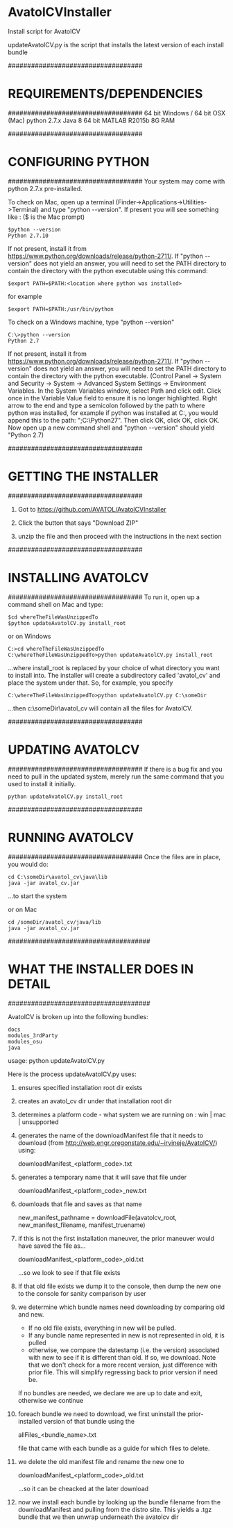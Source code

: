 # AvatolCVInstaller
Install script for AvatolCV

updateAvatolCV.py is the script that installs the latest version of each install bundle

###################################
#   REQUIREMENTS/DEPENDENCIES
###################################
    64 bit Windows / 64 bit OSX (Mac)
    python 2.7.x
    Java 8 64 bit
    MATLAB R2015b 
    8G RAM

###################################
#   CONFIGURING PYTHON
###################################
Your system may come with python 2.7.x pre-installed.  

To check on Mac, open up a terminal (Finder->Applications->Utilities->Terminal) and type "python --version".  If present you will see something like :  ($ is the Mac prompt)

    $python --version
    Python 2.7.10

If not present, install it from https://www.python.org/downloads/release/python-2711/.  If "python --version" does not yield an answer, you will need to set the PATH directory to contain the directory with the python executable using this command:

    $export PATH=$PATH:<location where python was installed>

for example

    $export PATH=$PATH:/usr/bin/python


To check on a Windows machine, type "python --version"

    C:\>python --version
    Python 2.7

If not present, install it from https://www.python.org/downloads/release/python-2711/.  If "python --version" does not yield an answer, you will need to set the PATH directory to contain the directory with the python executable.  (Control Panel -> System and Security -> System -> Advanced System Settings -> Environment Variables.  In the System Variables window, select Path and click edit. Click once in the Variable Value field to ensure it is no longer highlighted.  Right arrow to the end and type a semicolon followed by the path to where python was installed, for example if python was installed at C:\, you would append this to the path:  ";C:\Python27".  Then click OK, click OK, click OK.  Now open up a new command shell and "python --version" should yield "Python 2.7)

###################################
#   GETTING THE INSTALLER
###################################
1. Got to https://github.com/AVATOL/AvatolCVInstaller

2. Click the button that says "Download ZIP"

3. unzip the file and then proceed with the instructions in the next section

###################################
#    INSTALLING AVATOLCV
###################################
To run it, open up a command shell on Mac and type:

    $cd whereTheFileWasUnzippedTo
    $python updateAvatolCV.py install_root  

or on Windows

    C:>cd whereTheFileWasUnzippedTo
    C:\whereTheFileWasUnzippedTo>python updateAvatolCV.py install_root  



...where install_root is replaced by your choice of what directory you want to install into.  The installer will create a subdirectory called 'avatol_cv' and place the system under that.  So, for example, you specify

    C:\whereTheFileWasUnzippedTo>python updateAvatolCV.py C:\someDir

...then c:\someDir\avatol_cv will contain all the files for AvatolCV.  

###################################
#    UPDATING AVATOLCV
###################################
If there is a bug fix and you need to pull in the updated system, merely run the same command that you used to install it initially.

    python updateAvatolCV.py install_root

###################################
#    RUNNING AVATOLCV
###################################
Once the files are in place, you would do:

    cd C:\someDir\avatol_cv\java\lib
    java -jar avatol_cv.jar

...to start the system

or on Mac

    cd /someDir/avatol_cv/java/lib
    java -jar avatol_cv.jar

#####################################
#   WHAT THE INSTALLER DOES IN DETAIL
#####################################

AvatolCV is broken up into the following bundles:

    docs
    modules_3rdParty
    modules_osu
    java
      
usage:  python updateAvatolCV.py  <installRoot>

Here is the process updateAvatolCV.py uses:

1. ensures specified installation root dir exists
2. creates an avatol_cv dir under that installation root dir
3. determines a platform code - what system we are running on :  win | mac | unsupported
4. generates the name of the downloadManifest file that it needs to download (from http://web.engr.oregonstate.edu/~irvineje/AvatolCV/) using:

    downloadManifest_<platform_code>.txt

5. generates a temporary name that it will save that file under

    downloadManifest_<platform_code>_new.txt
 
6. downloads that file and saves as that name

    new_manifest_pathname = downloadFile(avatolcv_root, new_manifest_filename, manifest_truename)
    
7. if this is not the first installation maneuver, the prior maneuver would have saved the file as...

    downloadManifest_<platform_code>_old.txt
    
    ...so we look to see if that file exists
    
8. If that old file exists we dump it to the console, then dump the new one to the console for sanity comparison by user

9. we determine which bundle names need downloading by comparing old and new.  
   - If no old file exists, everything in new will be pulled.
   - If any bundle name represented in new is not represented in old, it is pulled
   - otherwise, we compare the datestamp (i.e. the version) associated with new to see if it is different than old. If so, we download.
   Note that we don't check for a more recent version, just difference with prior file.  This will simplify regressing back to prior version if need be.
   
   If no bundles are needed, we declare we are up to date and exit, otherwise we continue
  
10. foreach bundle we need to download, we first uninstall the prior-installed version of that bundle using the 

    allFiles_<bundle_name>.txt
    
    file that came with each bundle as a guide for which files to delete.
    
11. we delete the old manifest file and rename the new one to 

    downloadManifest_<platform_code>_old.txt
    
    ...so it can be cheacked at the later download
    
12. now we install each bundle by looking up the bundle filename from the downloadManifest and pulling from the distro site.
    This yields a .tgz bundle that we then unwrap underneath the avatolcv dir
    

